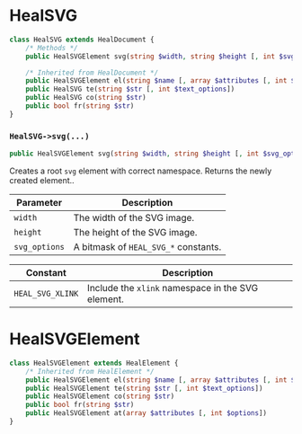 # HealSVG
```PHP
class HealSVG extends HealDocument {
	/* Methods */
	public HealSVGElement svg(string $width, string $height [, int $svg_options])

	/* Inherited from HealDocument */
	public HealSVGElement el(string $name [, array $attributes [, int $attr_options]])
	public HealSVG te(string $str [, int $text_options])
	public HealSVG co(string $str)
	public bool fr(string $str)
}
```

### `HealSVG->svg(...)`
```PHP
public HealSVGElement svg(string $width, string $height [, int $svg_options])
```
Creates a root `svg` element with correct namespace. Returns the newly created element..

Parameter | Description
--- | ---
`width` | The width of the SVG image.
`height` | The height of the SVG image.
`svg_options` | A bitmask of `HEAL_SVG_*` constants.

Constant | Description
--- | ---
`HEAL_SVG_XLINK` | Include the `xlink` namespace in the SVG element.

# HealSVGElement
```PHP
class HealSVGElement extends HealElement {
	/* Inherited from HealElement */
	public HealSVGElement el(string $name [, array $attributes [, int $attr_options]])
	public HealSVGElement te(string $str [, int $text_options])
	public HealSVGElement co(string $str)
	public bool fr(string $str)
	public HealSVGElement at(array $attributes [, int $options])
}
```
